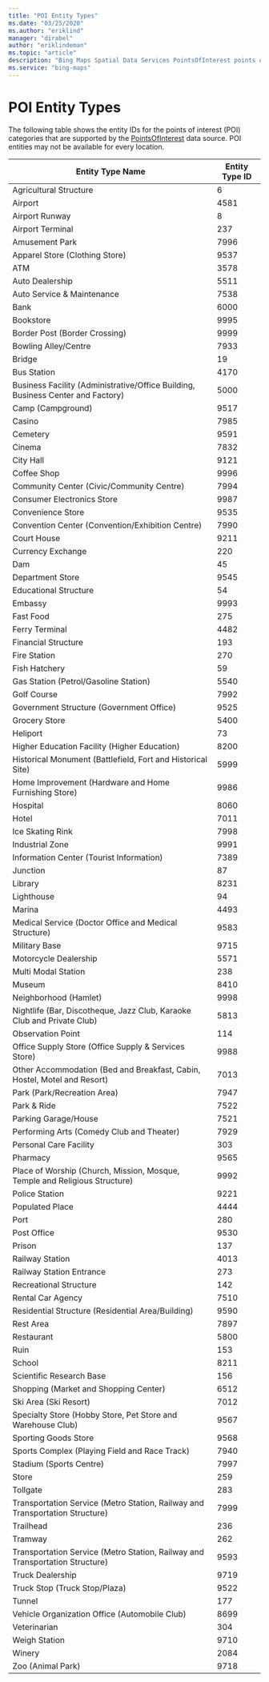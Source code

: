 ```yaml
---
title: "POI Entity Types"
ms.date: "03/25/2020"
ms.author: "eriklind"
manager: "dirabel"
author: "eriklindeman"
ms.topic: "article"
description: "Bing Maps Spatial Data Services PointsOfInterest points of interest (POI) data source category details. The PointsOfInterest data source is a new POI data source and also the replacement to the deprecated NavteqNA and NavteqEU POI data sources."
ms.service: "bing-maps"
---
```

# POI Entity Types

The following table shows the entity IDs for the points of interest (POI) categories that are supported by the [PointsOfInterest](../public-data-sources/pointsofinterest.md) data source. POI entities may not be available for every location.  
  
|Entity Type Name|Entity Type ID|  
|--------------------|----------------------|  
|Agricultural Structure|	6|
|Airport|	4581|
|Airport Runway|	8|
|Airport Terminal|	237|
|Amusement Park|	7996|
|Apparel Store  (Clothing Store)|	9537|
|ATM|	3578|
|Auto Dealership|	5511|
|Auto Service & Maintenance|	7538|
|Bank|	6000|
|Bookstore|	9995|
|Border Post  (Border Crossing)|	9999|
|Bowling Alley/Centre|	7933|
|Bridge|	19|
|Bus Station|	4170|
|Business Facility (Administrative/Office Building, Business Center and Factory)|	5000|
|Camp  (Campground)|	9517|
|Casino|	7985|
|Cemetery|	9591|
|Cinema|	7832|
|City Hall|	9121|
|Coffee Shop|	9996|
|Community Center  (Civic/Community Centre)|	7994|
|Consumer Electronics Store|	9987|
|Convenience Store|	9535|
|Convention Center  (Convention/Exhibition Centre)|	7990|
|Court House|	9211|
|Currency Exchange|	220|
|Dam|	45|
|Department Store|	9545|
|Educational Structure|	54|
|Embassy|	9993|
|Fast Food|	275|
|Ferry Terminal|	4482|
|Financial Structure|	193|
|Fire Station|	270|
|Fish Hatchery|	59|
|Gas Station  (Petrol/Gasoline Station)|	5540|
|Golf Course|	7992|
|Government Structure  (Government Office)|	9525|
|Grocery Store|	5400|
|Heliport|	73|
|Higher Education Facility  (Higher Education)|	8200|
|Historical Monument (Battlefield, Fort and Historical Site)|	5999|
|Home Improvement (Hardware and Home Furnishing Store)|	9986|
|Hospital|	8060|
|Hotel|	7011|
|Ice Skating Rink|	7998|
|Industrial Zone|	9991|
|Information Center  (Tourist Information)|	7389|
|Junction|	87|
|Library|	8231|
|Lighthouse|	94|
|Marina|	4493|
|Medical Service (Doctor Office and Medical Structure)|	9583|
|Military Base|	9715|
|Motorcycle Dealership|	5571|
|Multi Modal Station|	238|
|Museum|	8410|
|Neighborhood  (Hamlet)|	9998|
|Nightlife (Bar, Discotheque, Jazz Club, Karaoke Club and Private Club)|	5813|
|Observation Point|	114|
|Office Supply Store  (Office Supply & Services Store)|	9988|
|Other Accommodation (Bed and Breakfast, Cabin, Hostel,  Motel and Resort)|	7013|
|Park  (Park/Recreation Area)|	7947|
|Park & Ride|	7522|
|Parking Garage/House|	7521|
|Performing Arts (Comedy Club and Theater)|	7929|
|Personal Care Facility|	303|
|Pharmacy|	9565|
|Place of Worship (Church, Mission, Mosque, Temple and Religious Structure)|	9992|
|Police Station|	9221|
|Populated Place|	4444|
|Port|	280|
|Post Office|	9530|
|Prison|	137|
|Railway Station|	4013|
|Railway Station Entrance|	273|
|Recreational Structure|	142|
|Rental Car Agency|	7510|
|Residential Structure  (Residential Area/Building)|	9590|
|Rest Area|	7897|
|Restaurant|	5800|
|Ruin|	153|
|School|	8211|
|Scientific Research Base|	156|
|Shopping (Market and Shopping Center)|	6512|
|Ski Area  (Ski Resort)|	7012|
|Specialty Store (Hobby Store, Pet Store and Warehouse Club)|	9567|
|Sporting Goods Store|	9568|
|Sports Complex (Playing Field and Race Track)|	7940|
|Stadium  (Sports Centre)|	7997|
|Store|	259|
|Tollgate|	283|
|Transportation Service (Metro Station, Railway and Transportation Structure)|	7999|
|Trailhead|	236|
|Tramway|	262|
|Transportation Service (Metro Station, Railway and Transportation Structure)|	9593|
|Truck Dealership|	9719|
|Truck Stop  (Truck Stop/Plaza)|	9522|
|Tunnel|	177|
|Vehicle Organization Office  (Automobile Club)|	8699|
|Veterinarian|	304|
|Weigh Station|	9710|
|Winery|	2084|
|Zoo  (Animal Park)|	9718|
